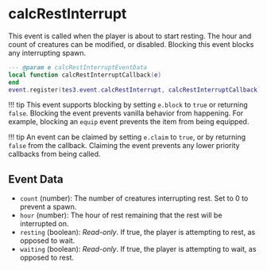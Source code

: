<!---
	This file is autogenerated. Do not edit this file manually. Your changes will be ignored.
	More information: https://github.com/MWSE/MWSE/tree/master/docs
-->

# calcRestInterrupt
<div class="search_terms" style="display: none">calcrestinterrupt</div>

This event is called when the player is about to start resting. The hour and count of creatures can be modified, or disabled. Blocking this event blocks any interrupting spawn.

```lua
--- @param e calcRestInterruptEventData
local function calcRestInterruptCallback(e)
end
event.register(tes3.event.calcRestInterrupt, calcRestInterruptCallback)
```

!!! tip
	This event supports blocking by setting `e.block` to `true` or returning `false`. Blocking the event prevents vanilla behavior from happening. For example, blocking an `equip` event prevents the item from being equipped.

!!! tip
	An event can be claimed by setting `e.claim` to `true`, or by returning `false` from the callback. Claiming the event prevents any lower priority callbacks from being called.

## Event Data

* `count` (number): The number of creatures interrupting rest. Set to 0 to prevent a spawn.
* `hour` (number): The hour of rest remaining that the rest will be interrupted on.
* `resting` (boolean): *Read-only*. If true, the player is attempting to rest, as opposed to wait.
* `waiting` (boolean): *Read-only*. If true, the player is attempting to wait, as opposed to rest.

